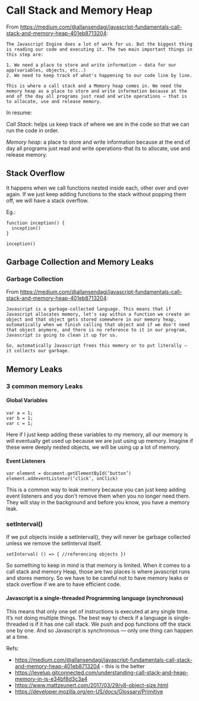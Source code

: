 # Call Stack and Memory Heap

From https://medium.com/@allansendagi/javascript-fundamentals-call-stack-and-memory-heap-401eb8713204:

```
The Javascript Engine does a lot of work for us. But the biggest thing is reading our code and executing it. The two main important things in this step are:

1. We need a place to store and write information — data for our app(variables, objects, etc..)
2. We need to keep track of what's happening to our code line by line.

This is where a call stack and a Memory heap comes in. We need the memory heap as a place to store and write information because at the end of the day all programs just read and write operations — that is to allocate, use and release memory.
```

In resume:

*Call Stack*: helps us keep track of where we are in the code so that we can run the code in order.

*Memory heap*: a place to store and write information because at the end of day all programs just read and write operations-that its to allocate, use and release memory.

## Stack Overflow

It happens when we call functions nested inside each, other over and over again. If we just keep adding functions to the stack without popping them off, we will have a stack overflow.

Eg.:

```
function inception() {
  inception()
}

inception()
```

## Garbage Collection and Memory Leaks

### Garbage Collection
From https://medium.com/@allansendagi/javascript-fundamentals-call-stack-and-memory-heap-401eb8713204:


```
Javascript is a garbage-collected language. This means that if Javascript allocates memory, let's say within a function we create an object and that object gets stored somewhere in our memory heap, automatically when we finish calling that object and if we don't need that object anymore, and there is no reference to it in our program, Javascript is going to clean it up for us.

So, automatically Javascript frees this memory or to put literally — it collects our garbage.
```

## Memory Leaks

### 3 common memory Leaks

#### Global Variables

```
var a = 1;
var b = 1;
var c = 1;
```

Here if I just keep adding these variables to my memory, all our memory is will eventually get used up because we are just using up memory. Imagine if these were deeply nested objects, we will be using up a lot of memory.

#### Event Listeners

```
var element = document.getElementById(‘button’)
element.addeventListener(‘click’, onClick)
```

This is a common way to leak memory because you can just keep adding event listeners and you don't remove them when you no longer need them. They will stay in the background and before you know, you have a memory leak.


### setInterval()

If we put objects inside a setInterval(), they will never be garbage collected unless we remove the setInterval itself.

```
setInterval( () => { //referencing objects })
```

So something to keep in mind is that memory is limited. When it comes to a call stack and memory Heap, those are two places is where javascript runs and stores memory. So we have to be careful not to have memory leaks or stack overflow if we are to have efficient code.

#### Javascript is a single-threaded Programming language (synchronous)

This means that only one set of instructions is executed at any single time. It’s not doing multiple things. The best way to check if a language is single-threaded is if it has one call stack. We push and pop functions off the stack one by one. And so Javascript is synchronous — only one thing can happen at a time.



Refs:

- https://medium.com/@allansendagi/javascript-fundamentals-call-stack-and-memory-heap-401eb8713204 - this is the better
- https://levelup.gitconnected.com/understanding-call-stack-and-heap-memory-in-js-e34bf8d3c3a4
- https://www.mattzeunert.com/2017/03/29/v8-object-size.html
- https://developer.mozilla.org/en-US/docs/Glossary/Primitive